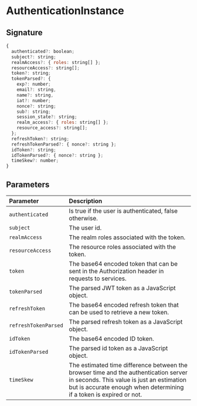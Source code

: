 # AuthenticationInstance

## Signature

```javascript
{
  authenticated?: boolean;
  subject?: string;
  realmAccess?: { roles: string[] };
  resourceAccess?: string[];
  token?: string;
  tokenParsed?: {
    exp?: number;
    email?: string,
    name?: string,
    iat?: number;
    nonce?: string;
    sub?: string;
    session_state?: string;
    realm_access?: { roles: string[] };
    resource_access?: string[];
  };
  refreshToken?: string;
  refreshTokenParsed?: { nonce?: string };
  idToken?: string;
  idTokenParsed?: { nonce?: string };
  timeSkew?: number;
}
```

## Parameters

| Parameter | Description |
| :--- | :--- |
| `authenticated` | Is true if the user is authenticated, false otherwise. |
| `subject` | The user id. |
| `realmAccess` | The realm roles associated with the token. |
| `resourceAccess` | The resource roles associated with the token. |
| `token` | The base64 encoded token that can be sent in the Authorization header in requests to services. |
| `tokenParsed` | The parsed JWT token as a JavaScript object. |
| `refreshToken` | The base64 encoded refresh token that can be used to retrieve a new token. |
| `refreshTokenParsed` | The parsed refresh token as a JavaScript object. |
| `idToken` | The base64 encoded ID token. |
| `idTokenParsed` | The parsed id token as a JavaScript object. |
| `timeSkew` | The estimated time difference between the browser time and the authentication server in seconds. This value is just an estimation but is accurate enough when determining if a token is expired or not. |

